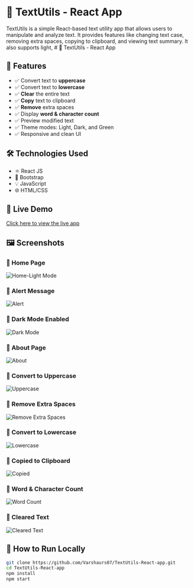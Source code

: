 # 📘 TextUtils - React App

TextUtils is a simple React-based text utility app that allows users to manipulate and analyze text. It provides features like changing text case, removing extra spaces, copying to clipboard, and viewing text summary. It also supports light, # 📘 TextUtils - React App

## 🚀 Features

- ✅ Convert text to **uppercase**
- ✅ Convert text to **lowercase**
- ✅ **Clear** the entire text
- ✅ **Copy** text to clipboard
- ✅ **Remove** extra spaces
- ✅ Display **word & character count**
- ✅ Preview modified text
- ✅ Theme modes: Light, Dark, and Green
- ✅ Responsive and clean UI

## 🛠️ Technologies Used

- ⚛️ React JS
- 💄 Bootstrap
- 💡 JavaScript
- 🌐 HTML/CSS

## 🚀 Live Demo
[Click here to view the live app](https://Varshaurs07.github.io/TextUtils-React-app)

## 🖼️ Screenshots

### 🔹 Home Page  
![Home-Light Mode](./Images/home.png)

### 🔹 Alert Message  
![Alert](./Images/alert.png)

### 🔹 Dark Mode Enabled  
![Dark Mode](./Images/darkmode.png)

### 🔹 About Page  
![About](./Images/about.png)

### 🔹 Convert to Uppercase  
![Uppercase](./Images/uppercase.png)

### 🔹 Remove Extra Spaces  
![Remove Extra Spaces](./Images/removeextra.png)

### 🔹 Convert to Lowercase  
![Lowercase](./Images/lowercase.png)

### 🔹 Copied to Clipboard  
![Copied](./Images/copiedtoclip.png)

### 🔹 Word & Character Count  
![Word Count](./Images/word.png)

### 🔹 Cleared Text  
![Cleared Text](./Images/clearedtext.png)

## 📁 How to Run Locally

```bash
git clone https://github.com/Varshaurs07/TextUtils-React-app.git
cd TextUtils-React-app
npm install
npm start


